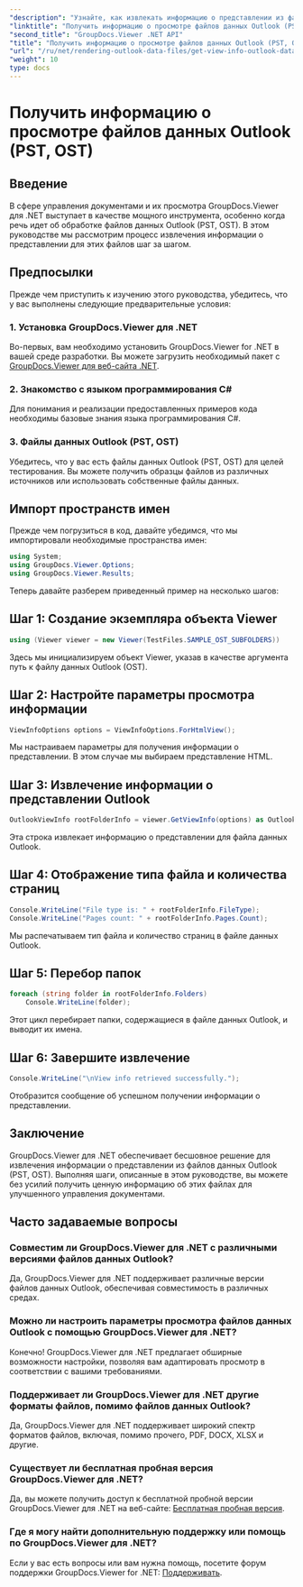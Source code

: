 ```yaml
---
"description": "Узнайте, как извлекать информацию о представлении из файлов данных Outlook (PST, OST) с помощью GroupDocs.Viewer для .NET. Расширьте свои возможности управления документами без усилий."
"linktitle": "Получить информацию о просмотре файлов данных Outlook (PST, OST)"
"second_title": "GroupDocs.Viewer .NET API"
"title": "Получить информацию о просмотре файлов данных Outlook (PST, OST)"
"url": "/ru/net/rendering-outlook-data-files/get-view-info-outlook-data-file/"
"weight": 10
type: docs
---
```

# Получить информацию о просмотре файлов данных Outlook (PST, OST)

## Введение
В сфере управления документами и их просмотра GroupDocs.Viewer для .NET выступает в качестве мощного инструмента, особенно когда речь идет об обработке файлов данных Outlook (PST, OST). В этом руководстве мы рассмотрим процесс извлечения информации о представлении для этих файлов шаг за шагом.
## Предпосылки
Прежде чем приступить к изучению этого руководства, убедитесь, что у вас выполнены следующие предварительные условия:
### 1. Установка GroupDocs.Viewer для .NET
Во-первых, вам необходимо установить GroupDocs.Viewer for .NET в вашей среде разработки. Вы можете загрузить необходимый пакет с [GroupDocs.Viewer для веб-сайта .NET](https://releases.groupdocs.com/viewer/net/).
### 2. Знакомство с языком программирования C#
Для понимания и реализации предоставленных примеров кода необходимы базовые знания языка программирования C#.
### 3. Файлы данных Outlook (PST, OST)
Убедитесь, что у вас есть файлы данных Outlook (PST, OST) для целей тестирования. Вы можете получить образцы файлов из различных источников или использовать собственные файлы данных.

## Импорт пространств имен
Прежде чем погрузиться в код, давайте убедимся, что мы импортировали необходимые пространства имен:
```csharp
using System;
using GroupDocs.Viewer.Options;
using GroupDocs.Viewer.Results;
```

Теперь давайте разберем приведенный пример на несколько шагов:
## Шаг 1: Создание экземпляра объекта Viewer
```csharp
using (Viewer viewer = new Viewer(TestFiles.SAMPLE_OST_SUBFOLDERS))
```
Здесь мы инициализируем объект Viewer, указав в качестве аргумента путь к файлу данных Outlook (OST).
## Шаг 2: Настройте параметры просмотра информации
```csharp
ViewInfoOptions options = ViewInfoOptions.ForHtmlView();
```
Мы настраиваем параметры для получения информации о представлении. В этом случае мы выбираем представление HTML.
## Шаг 3: Извлечение информации о представлении Outlook
```csharp
OutlookViewInfo rootFolderInfo = viewer.GetViewInfo(options) as OutlookViewInfo;
```
Эта строка извлекает информацию о представлении для файла данных Outlook.
## Шаг 4: Отображение типа файла и количества страниц
```csharp
Console.WriteLine("File type is: " + rootFolderInfo.FileType);
Console.WriteLine("Pages count: " + rootFolderInfo.Pages.Count);
```
Мы распечатываем тип файла и количество страниц в файле данных Outlook.
## Шаг 5: Перебор папок
```csharp
foreach (string folder in rootFolderInfo.Folders)
    Console.WriteLine(folder);
```
Этот цикл перебирает папки, содержащиеся в файле данных Outlook, и выводит их имена.
## Шаг 6: Завершите извлечение
```csharp
Console.WriteLine("\nView info retrieved successfully.");
```
Отобразится сообщение об успешном получении информации о представлении.

## Заключение
GroupDocs.Viewer для .NET обеспечивает бесшовное решение для извлечения информации о представлении из файлов данных Outlook (PST, OST). Выполняя шаги, описанные в этом руководстве, вы можете без усилий получить ценную информацию об этих файлах для улучшенного управления документами.
## Часто задаваемые вопросы
### Совместим ли GroupDocs.Viewer для .NET с различными версиями файлов данных Outlook?
Да, GroupDocs.Viewer для .NET поддерживает различные версии файлов данных Outlook, обеспечивая совместимость в различных средах.
### Можно ли настроить параметры просмотра файлов данных Outlook с помощью GroupDocs.Viewer для .NET?
Конечно! GroupDocs.Viewer для .NET предлагает обширные возможности настройки, позволяя вам адаптировать просмотр в соответствии с вашими требованиями.
### Поддерживает ли GroupDocs.Viewer для .NET другие форматы файлов, помимо файлов данных Outlook?
Да, GroupDocs.Viewer для .NET поддерживает широкий спектр форматов файлов, включая, помимо прочего, PDF, DOCX, XLSX и другие.
### Существует ли бесплатная пробная версия GroupDocs.Viewer для .NET?
Да, вы можете получить доступ к бесплатной пробной версии GroupDocs.Viewer для .NET на веб-сайте: [Бесплатная пробная версия](https://releases.groupdocs.com/).
### Где я могу найти дополнительную поддержку или помощь по GroupDocs.Viewer для .NET?
Если у вас есть вопросы или вам нужна помощь, посетите форум поддержки GroupDocs.Viewer for .NET: [Поддерживать](https://forum.groupdocs.com/c/viewer/9).
